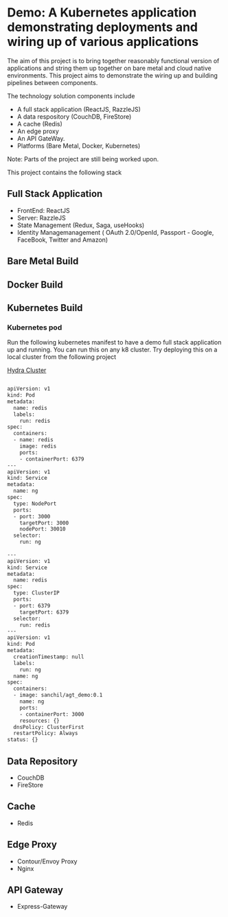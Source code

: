 # Demo: A Kubernetes application demonstrating deployments and wiring up of various applications

The aim of this project is to bring together reasonably functional version of applications and string them up together on bare metal and cloud native environments. This project aims to demonstrate the wiring up and building pipelines between components.

The technology solution components include

- A full stack application (ReactJS, RazzleJS)
- A data respository (CouchDB, FireStore)
- A cache (Redis)
- An edge proxy
- An API GateWay.
- Platforms (Bare Metal, Docker, Kubernetes)

Note: Parts of the project are still being worked upon. 


This project contains the following stack

## Full Stack Application
- FrontEnd: ReactJS
- Server: RazzleJS
- State Management (Redux, Saga, useHooks)
- Identity Managemanagement ( OAuth 2.0/OpenId, Passport - Google, FaceBook, Twitter and Amazon)



## Bare Metal Build


## Docker Build


## Kubernetes Build

### Kubernetes pod


Run the following kubernetes manifest to have a demo full stack application up and running. You can run this on any k8 cluster. Try deploying this on a local cluster from the following project

[Hydra Cluster](https://github.com/sanchil/hydra_cluster)

```sh

apiVersion: v1
kind: Pod
metadata:
  name: redis
  labels:
    run: redis
spec:
  containers:
  - name: redis
    image: redis
    ports:
    - containerPort: 6379
---
apiVersion: v1
kind: Service
metadata:
  name: ng
spec:
  type: NodePort
  ports:
  - port: 3000
    targetPort: 3000
    nodePort: 30010
  selector:
    run: ng
 
---
apiVersion: v1
kind: Service
metadata:
  name: redis
spec:
  type: ClusterIP
  ports: 
  - port: 6379
    targetPort: 6379
  selector:
    run: redis
---
apiVersion: v1
kind: Pod
metadata:
  creationTimestamp: null
  labels:
    run: ng
  name: ng
spec:
  containers:
  - image: sanchil/agt_demo:0.1
    name: ng
    ports:
    - containerPort: 3000
    resources: {}
  dnsPolicy: ClusterFirst
  restartPolicy: Always
status: {}

```

## Data Repository
- CouchDB
- FireStore

## Cache
- Redis

## Edge Proxy
- Contour/Envoy Proxy
- Nginx

## API Gateway
- Express-Gateway


